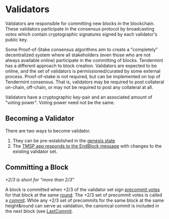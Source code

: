 # Validators

Validators are responsible for committing new blocks in the blockchain.
These validators participate in the consensus protocol by broadcasting _votes_ which contain cryptographic signatures signed by each validator's public key.

Some Proof-of-Stake consensus algorithms aim to create a "completely" decentralized system where all stakeholders (even those who are not always available online) participate in the committing of blocks.  Tendermint has a different approach to block creation.  Validators are expected to be online, and the set of validators is permissioned/curated by some external process.  Proof-of-stake is not required, but can be implemented on top of Tendermint consensus.  That is, validators may be required to post collateral on-chain, off-chain, or may not be required to post any collateral at all.

Validators have a cryptographic key-pair and an associated amount of "voting power".  Voting power need not be the same.

## Becoming a Validator

There are two ways to become validator.

1. They can be pre-established in the [genesis state](/docs/internals/genesis)
2. The [TMSP app responds to the EndBlock message](https://github.com/tendermint/tmsp) with changes to the existing validator set.

## Committing a Block

_+2/3 is short for "more than 2/3"_

A block is committed when +2/3 of the validator set sign [precommit votes](/docs/internals/block-structure#vote) for that block at the same [round](/docs/internals/consensus).  The +2/3 set of precommit votes is called a [_commit_](/docs/internals/block-structure#commit).  While any +2/3 set of precommits for the same block at the same height&round can serve as validation, the canonical commit is included in the next block (see [LastCommit](/docs/internals/block-structure).
